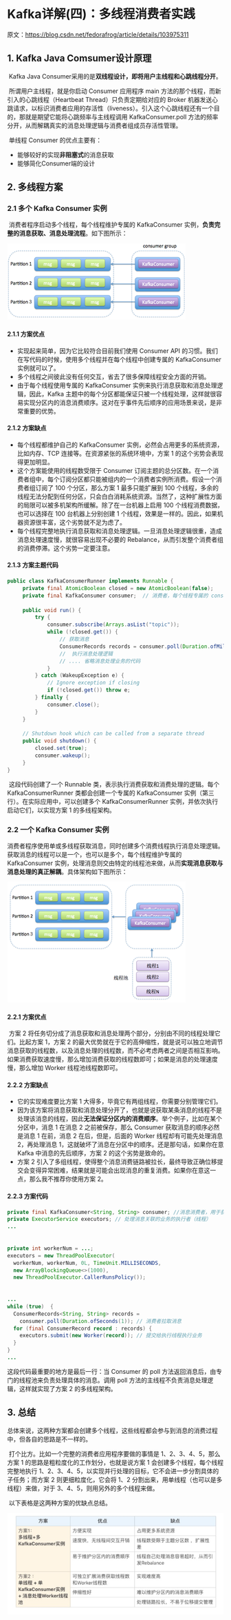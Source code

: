 # Kafka详解(四)：多线程消费者实践

原文：https://blog.csdn.net/fedorafrog/article/details/103975311



## 1. Kafka Java Comsumer设计原理

​        Kafka Java Consumer采用的是**双线程设计，即将用户主线程和心跳线程分开**。

​        所谓用户主线程，就是你启动 Consumer 应用程序 main 方法的那个线程，而新引入的心跳线程（Heartbeat Thread）只负责定期给对应的 Broker 机器发送心跳请求，以标识消费者应用的存活性（liveness）。引入这个心跳线程还有一个目的，那就是期望它能将心跳频率与主线程调用 KafkaConsumer.poll 方法的频率分开，从而解耦真实的消息处理逻辑与消费者组成员存活性管理。

​        单线程 Consumer 的优点主要有：

- 能够较好的实现**非阻塞式**的消息获取
- 能够简化Consumer端的设计

## 2. 多线程方案

### 2.1 多个 Kafka Consumer 实例

​        消费者程序启动多个线程，每个线程维护专属的 KafkaConsumer 实例，**负责完整的消息获取、消息处理流程**。如下图所示：

![1](./images/MultipThreadCousumer/1.png)

#### 2.1.1 方案优点

- 实现起来简单，因为它比较符合目前我们使用 Consumer API 的习惯。我们在写代码的时候，使用多个线程并在每个线程中创建专属的 KafkaConsumer 实例就可以了。
- 多个线程之间彼此没有任何交互，省去了很多保障线程安全方面的开销。
- 由于每个线程使用专属的 KafkaConsumer 实例来执行消息获取和消息处理逻辑，因此，Kafka 主题中的每个分区都能保证只被一个线程处理，这样就很容易实现分区内的消息消费顺序。这对在乎事件先后顺序的应用场景来说，是非常重要的优势。

#### 2.1.2 方案缺点

- 每个线程都维护自己的 KafkaConsumer 实例，必然会占用更多的系统资源，比如内存、TCP 连接等。在资源紧张的系统环境中，方案 1 的这个劣势会表现得更加明显。
- 这个方案能使用的线程数受限于 Consumer 订阅主题的总分区数。在一个消费者组中，每个订阅分区都只能被组内的一个消费者实例所消费。假设一个消费者组订阅了 100 个分区，那么方案 1 最多只能扩展到 100 个线程，多余的线程无法分配到任何分区，只会白白消耗系统资源。当然了，这种扩展性方面的局限可以被多机架构所缓解。除了在一台机器上启用 100 个线程消费数据，也可以选择在 100 台机器上分别创建 1 个线程，效果是一样的。因此，如果机器资源很丰富，这个劣势就不足为虑了。
- 每个线程完整地执行消息获取和消息处理逻辑。一旦消息处理逻辑很重，造成消息处理速度慢，就很容易出现不必要的 Rebalance，从而引发整个消费者组的消费停滞。这个劣势一定要注意。

#### 2.1.3 方案主题代码

```java
public class KafkaConsumerRunner implements Runnable {
     private final AtomicBoolean closed = new AtomicBoolean(false);
     private final KafkaConsumer consumer;  // 消费者，每个线程专属的 consumer 实例
 
     public void run() {
         try {
             consumer.subscribe(Arrays.asList("topic"));
             while (!closed.get()) {
                 // 获取消息
                 ConsumerRecords records = consumer.poll(Duration.ofMillis(10000));
                 //  执行消息处理逻辑
                 // .... 省略消息处理业务的代码
             }
         } catch (WakeupException e) {
             // Ignore exception if closing
             if (!closed.get()) throw e;
         } finally {
             consumer.close();
         }
     }
 
     // Shutdown hook which can be called from a separate thread
     public void shutdown() {
         closed.set(true);
         consumer.wakeup();
     }
}
```

​        这段代码创建了一个 Runnable 类，表示执行消费获取和消费处理的逻辑。每个 KafkaConsumerRunner 类都会创建一个专属的 KafkaConsumer 实例（第三行）。在实际应用中，可以创建多个 KafkaConsumerRunner 实例，并依次执行启动它们，以实现方案 1 的多线程架构。

### 2.2 一个 Kafka Consumer 实例

​        消费者程序使用单或多线程获取消息，同时创建多个消费线程执行消息处理逻辑。获取消息的线程可以是一个，也可以是多个，每个线程维护专属的 KafkaConsumer 实例，处理消息则交由特定的线程池来做，从而**实现消息获取与消息处理的真正解耦**。具体架构如下图所示：

![2](./images/MultipThreadCousumer/2.png)

#### 2.2.1 方案优点

​        方案 2 将任务切分成了消息获取和消息处理两个部分，分别由不同的线程处理它们。比起方案 1，方案 2 的最大优势就在于它的高伸缩性，就是说可以独立地调节消息获取的线程数，以及消息处理的线程数，而不必考虑两者之间是否相互影响。如果消费获取速度慢，那么增加消费获取的线程数即可；如果是消息的处理速度慢，那么增加 Worker 线程池线程数即可。

#### 2.2.2 方案缺点

- 它的实现难度要比方案 1 大得多，毕竟它有两组线程，你需要分别管理它们。
- 因为该方案将消息获取和消息处理分开了，也就是说获取某条消息的线程不是处理该消息的线程，因此**无法保证分区内的消费顺序**。举个例子，比如在某个分区中，消息 1 在消息 2 之前被保存，那么 Consumer 获取消息的顺序必然是消息 1 在前，消息 2 在后，但是，后面的 Worker 线程却有可能先处理消息 2，再处理消息 1，这就破坏了消息在分区中的顺序。还是那句话，如果你在意 Kafka 中消息的先后顺序，方案 2 的这个劣势是致命的。
- 方案 2 引入了多组线程，使得整个消息消费链路被拉长，最终导致正确位移提交会变得异常困难，结果就是可能会出现消息的重复消费。如果你在意这一点，那么我不推荐你使用方案 2。

#### 2.2.3 方案代码

```java
private final KafkaConsumer<String, String> consumer; //消息消费者，用于获取消息，不处理消息涉及的业务
private ExecutorService executors; // 处理消息关联的业务的执行者（线程）
...
 
 
private int workerNum = ...;
executors = new ThreadPoolExecutor(
  workerNum, workerNum, 0L, TimeUnit.MILLISECONDS,
  new ArrayBlockingQueue<>(1000), 
  new ThreadPoolExecutor.CallerRunsPolicy());
 
 
...
while (true)  {
  ConsumerRecords<String, String> records = 
    consumer.poll(Duration.ofSeconds(1)); // 消费者拉取消息
  for (final ConsumerRecord record : records) {
    executors.submit(new Worker(record)); // 提交给执行线程执行业务
  }
}
...
```

这段代码最重要的地方是最后一行：当 Consumer 的 poll 方法返回消息后，由专门的线程池来负责处理具体的消息。调用 poll 方法的主线程不负责消息处理逻辑，这样就实现了方案 2 的多线程架构。

## 3. 总结

​        总体来说，这两种方案都会创建多个线程，这些线程都会参与到消息的消费过程中，但各自的思路是不一样的。

​        打个比方。比如一个完整的消费者应用程序要做的事情是 1、2、3、4、5，那么方案 1 的思路是粗粒度化的工作划分，也就是说方案 1 会创建多个线程，每个线程完整地执行 1、2、3、4、5，以实现并行处理的目标，它不会进一步分割具体的子任务；而方案 2 则更细粒度化，它会将 1、2 分割出来，用单线程（也可以是多线程）来做，对于 3、4、5，则用另外的多个线程来做。

​        以下表格是这两种方案的优缺点总结。

![3](./images/MultipThreadCousumer/3.jpg)
